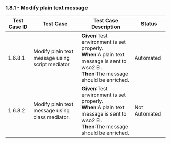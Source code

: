 ### 1.8.1 - Modify plain text message 


| Test Case ID| Test Case| Test Case Description| Status|
| ----------| --------| ----------| ------|
| 1.6.8.1 | Modify plain text message using script mediator | **Given**:Test environment is set properly. </br> **When**:A plain text message is sent to wso2 EI. </br> **Then**:The message should be enriched. | Automated|
| 1.6.8.2 | Modify plain text message using class mediator. | **Given**:Test environment is set properly. </br> **When**:A plain text message is sent to wso2 EI. </br> **Then**:The message should be enriched.| Not Automated|
